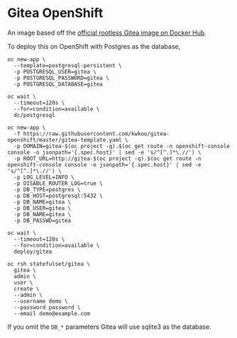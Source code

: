 # Gitea OpenShift

An image based off the [official rootless Gitea image on Docker Hub](https://hub.docker.com/r/gitea/gitea).


To deploy this on OpenShift with Postgres as the database,

```
oc new-app \
  --template=postgresql-persistent \
  -p POSTGRESQL_USER=gitea \
  -p POSTGRESQL_PASSWORD=gitea \
  -p POSTGRESQL_DATABASE=gitea

oc wait \
  --timeout=120s \
  --for=condition=available \
  dc/postgresql

oc new-app \
  -f https://raw.githubusercontent.com/kwkoo/gitea-openshift/master/gitea-template.yaml \
  -p DOMAIN=gitea-$(oc project -q).$(oc get route -n openshift-console console -o jsonpath='{.spec.host}' | sed -e 's/^[^.]*\.//') \
  -p ROOT_URL=http://gitea-$(oc project -q).$(oc get route -n openshift-console console -o jsonpath='{.spec.host}' | sed -e 's/^[^.]*\.//') \
  -p LOG_LEVEL=INFO \
  -p DISABLE_ROUTER_LOG=true \
  -p DB_TYPE=postgres \
  -p DB_HOST=postgresql:5432 \
  -p DB_NAME=gitea \
  -p DB_USER=gitea \
  -p DB_NAME=gitea \
  -p DB_PASSWD=gitea

oc wait \
  --timeout=120s \
  --for=condition=available \
  deploy/gitea

oc rsh statefulset/gitea \
  gitea \
  admin \
  user \
  create \
  --admin \
  --username demo \
  --password password \
  --email demo@example.com
```

If you omit the `DB_*` parameters Gitea will use sqlite3 as the database.
